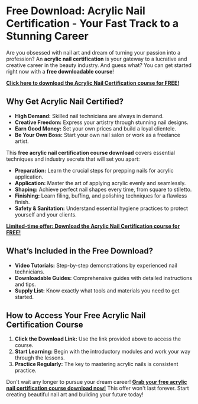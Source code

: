 # Free Download: Acrylic Nail Certification - Your Fast Track to a Stunning Career

Are you obsessed with nail art and dream of turning your passion into a profession? An **acrylic nail certification** is your gateway to a lucrative and creative career in the beauty industry. And guess what? You can get started right now with a **free downloadable course**!

[**Click here to download the Acrylic Nail Certification course for FREE!**](https://udemywork.com/acrylic-nail-certification)

## Why Get Acrylic Nail Certified?

*   **High Demand:** Skilled nail technicians are always in demand.
*   **Creative Freedom:** Express your artistry through stunning nail designs.
*   **Earn Good Money:** Set your own prices and build a loyal clientele.
*   **Be Your Own Boss:** Start your own nail salon or work as a freelance artist.

This **free acrylic nail certification course download** covers essential techniques and industry secrets that will set you apart:

*   **Preparation:** Learn the crucial steps for prepping nails for acrylic application.
*   **Application:** Master the art of applying acrylic evenly and seamlessly.
*   **Shaping:** Achieve perfect nail shapes every time, from square to stiletto.
*   **Finishing:** Learn filing, buffing, and polishing techniques for a flawless finish.
*   **Safety & Sanitation:** Understand essential hygiene practices to protect yourself and your clients.

[**Limited-time offer: Download the Acrylic Nail Certification course for FREE!**](https://udemywork.com/acrylic-nail-certification)

## What’s Included in the Free Download?

*   **Video Tutorials:** Step-by-step demonstrations by experienced nail technicians.
*   **Downloadable Guides:** Comprehensive guides with detailed instructions and tips.
*   **Supply List:** Know exactly what tools and materials you need to get started.

## How to Access Your Free Acrylic Nail Certification Course

1.  **Click the Download Link:** Use the link provided above to access the course.
2.  **Start Learning:** Begin with the introductory modules and work your way through the lessons.
3.  **Practice Regularly:** The key to mastering acrylic nails is consistent practice.

Don't wait any longer to pursue your dream career! [**Grab your free acrylic nail certification course download now!**](https://udemywork.com/acrylic-nail-certification) This offer won't last forever. Start creating beautiful nail art and building your future today!
